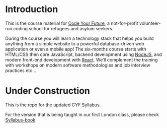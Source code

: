 # Introduction

This is the course material for [Code Your Future](http://codeyourfuture.co/), a
not-for-profit volunteer-run coding school for refugees and asylum seekers.

During the course you will learn a technology stack that helps you build anything from a simple website to a powerful database-driven web application or even a mobile app! The six-months course starts with HTML/CSS then core JavaScript, backend development using [NodeJS](https://nodejs.org), and modern front-end development with [React](https://facebook.github.io/react/). We’ll complement the training with workshops on modern software methodologies and job interview practices etc...

# Under Construction

This is the repo for the updated CYF Syllabus.

For the version that is being taught in our first London class, please check [Syllabus-book](https://code-your-future.github.io/syllabus-book/)
